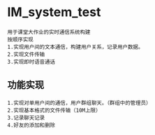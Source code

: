 # IM_system_test

    用于课堂大作业的实时通信系统构建
    按顺序实现
    1.实现用户间的文本通信，构建用户关系，记录用户数据。
    2.实现文件传输
    3.实现即时语音通话

## 功能实现
    1.实现对单用户间的通信，用户群组聊天。（群组中的管理员）
    2.实现基本格式的文件传输（10M上限）
    3.记录聊天记录
    4.好友的添加和删除
    
    

